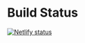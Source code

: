 # Build Status
[![Netlify status](https://api.netlify.com/api/v1/badges/8b33c189-2577-45c3-a444-8beb5a0e080d/deploy-status)](https://app.netlify.com/sites/blissful-ride-196de1/deploys) 
